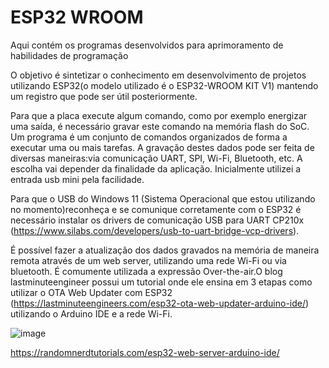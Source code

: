 # ESP32 WROOM
Aqui contém os programas desenvolvidos para aprimoramento de habilidades de programação

O objetivo é sintetizar o conhecimento em desenvolvimento de projetos utilizando ESP32(o modelo utilizado é o ESP32-WROOM KIT V1) mantendo um registro que pode ser útil
posteriormente.

Para que a placa execute algum comando, como por exemplo energizar uma saída, é necessário gravar este comando na memória flash do SoC. Um programa é um conjunto de 
comandos organizados de forma a executar uma ou mais tarefas. A gravação destes dados pode ser feita de diversas maneiras:via comunicação UART, SPI, Wi-Fi, 
Bluetooth, etc. A escolha vai depender da finalidade da aplicação. Inicialmente utilizei a entrada usb mini pela facilidade.

Para que o USB do Windows 11 (Sistema Operacional que estou utilizando no momento)reconheça e se comunique corretamente com o ESP32 é necessário 
instalar os drivers de comunicação USB para UART CP210x (https://www.silabs.com/developers/usb-to-uart-bridge-vcp-drivers).

É possível fazer a atualização dos dados gravados na memória de maneira remota através de um web server, utilizando uma rede Wi-Fi ou via bluetooth. É comumente utilizada
a expressão Over-the-air.O blog lastminuteengineer possui um tutorial onde ele ensina em 3 etapas como utilizar o OTA Web Updater com ESP32 (https://lastminuteengineers.com/esp32-ota-web-updater-arduino-ide/)
 utilizando o Arduino IDE e a rede Wi-Fi.

![image](https://user-images.githubusercontent.com/82456282/153331866-f3e48648-8914-4795-8469-d20fdfa64d89.png)



https://randomnerdtutorials.com/esp32-web-server-arduino-ide/
